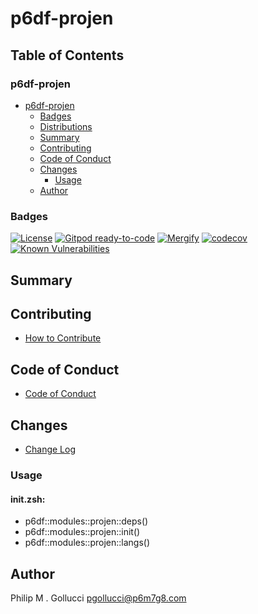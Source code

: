 # p6df-projen


## Table of Contents


### p6df-projen
- [p6df-projen](#p6df-projen)
  - [Badges](#badges)
  - [Distributions](#distributions)
  - [Summary](#summary)
  - [Contributing](#contributing)
  - [Code of Conduct](#code-of-conduct)
  - [Changes](#changes)
    - [Usage](#usage)
  - [Author](#author)

### Badges

[![License](https://img.shields.io/badge/License-Apache%202.0-yellowgreen.svg)](https://opensource.org/licenses/Apache-2.0)
[![Gitpod ready-to-code](https://img.shields.io/badge/Gitpod-ready--to--code-blue?logo=gitpod)](https://gitpod.io/#https://github.com/p6m7g8/p6df-projen)
[![Mergify](https://img.shields.io/endpoint.svg?url=https://gh.mergify.io/badges/p6m7g8/p6df-projen/&style=flat)](https://mergify.io)
[![codecov](https://codecov.io/gh/p6m7g8/p6df-projen/branch/master/graph/badge.svg?token=14Yj1fZbew)](https://codecov.io/gh/p6m7g8/p6df-projen)
[![Known Vulnerabilities](https://snyk.io/test/github/p6m7g8/p6df-projen/badge.svg?targetFile=package.json)](https://snyk.io/test/github/p6m7g8/p6df-projen?targetFile=package.json)

## Summary

## Contributing

- [How to Contribute](CONTRIBUTING.md)

## Code of Conduct

- [Code of Conduct](CODE_OF_CONDUCT.md)

## Changes

- [Change Log](CHANGELOG.md)

### Usage

#### init.zsh:

- p6df::modules::projen::deps()
- p6df::modules::projen::init()
- p6df::modules::projen::langs()


## Author

Philip M . Gollucci <pgollucci@p6m7g8.com>
